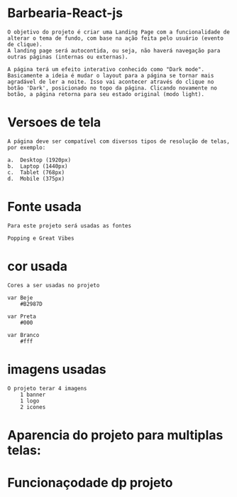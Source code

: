 # Barbearia-React-js
    O objetivo do projeto é criar uma Landing Page com a funcionalidade de alterar o tema de fundo, com base na ação feita pelo usuário (evento de clique).
    A landing page será autocontida, ou seja, não haverá navegação para outras páginas (internas ou externas).

    A página terá um efeito interativo conhecido como "Dark mode". Basicamente a ideia é mudar o layout para a página se tornar mais agradável de ler a noite. Isso vai acontecer através do clique no botão 'Dark', posicionado no topo da página. Clicando novamente no botão, a página retorna para seu estado original (modo light).

# Versoes de tela
    A página deve ser compatível com diversos tipos de resolução de telas, por exemplo:

    a.  Desktop (1920px)
    b.  Laptop (1440px)
    c.  Tablet (768px)
    d.  Mobile (375px)


# Fonte usada
    Para este projeto será usadas as fontes 
    
    Popping e Great Vibes
# cor usada
    Cores a ser usadas no projeto 

    var Beje
        #B2987D
    
    var Preta
        #000

    var Branco
        #fff
# imagens usadas 
    O projeto terar 4 imagens 
        1 banner
        1 logo
        2 icones

# Aparencia do projeto para multiplas telas:

# Funcionaçodade dp projeto